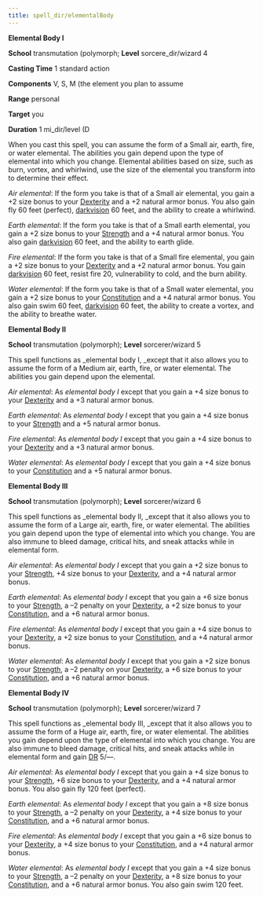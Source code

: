 ```yaml
---
title: spell_dir/elementalBody
---
```

 **Elemental Body I**

**School** transmutation (polymorph; **Level** sorcere_dir/wizard 4

**Casting Time** 1 standard action

**Components** V, S, M (the element you plan to assume

**Range** personal

**Target** you

**Duration** 1 mi_dir/level (D

When you cast this spell, you can assume the form of a Small air, earth, fire, or water elemental. The abilities you gain depend upon the type of elemental into which you change. Elemental abilities based on size, such as burn, vortex, and whirlwind, use the size of the elemental you transform into to determine their effect.

_Air elemental_: If the form you take is that of a Small air elemental, you gain a +2 size bonus to your [Dexterity](../gettingStarted#_dexterity) and a +2 natural armor bonus. You also gain fly 60 feet (perfect), [darkvision](../glossary#_darkvision) 60 feet, and the ability to create a whirlwind.

_Earth elemental_: If the form you take is that of a Small earth elemental, you gain a +2 size bonus to your [Strength](../gettingStarted#_strength) and a +4 natural armor bonus. You also gain [darkvision](../glossary#_darkvision) 60 feet, and the ability to earth glide.

_Fire elemental_: If the form you take is that of a Small fire elemental, you gain a +2 size bonus to your [Dexterity](../gettingStarted#_dexterity) and a +2 natural armor bonus. You gain [darkvision](../glossary#_darkvision) 60 feet, resist fire 20, vulnerability to cold, and the burn ability.

_Water elemental_: If the form you take is that of a Small water elemental, you gain a +2 size bonus to your [Constitution](../gettingStarted#_constitution) and a +4 natural armor bonus. You also gain swim 60 feet, [darkvision](../glossary#_darkvision) 60 feet, the ability to create a vortex, and the ability to breathe water.

**Elemental Body II**

**School** transmutation (polymorph); **Level** sorcerer/wizard 5

This spell functions as _elemental body I, _except that it also allows you to assume the form of a Medium air, earth, fire, or water elemental. The abilities you gain depend upon the elemental.

_Air elemental_: As _elemental body I_ except that you gain a +4 size bonus to your [Dexterity](../gettingStarted#_dexterity) and a +3 natural armor bonus.

_Earth elemental_: As _elemental body I_ except that you gain a +4 size bonus to your [Strength](../gettingStarted#_strength) and a +5 natural armor bonus.

_Fire elemental_: As _elemental body I_ except that you gain a +4 size bonus to your [Dexterity](../gettingStarted#_dexterity) and a +3 natural armor bonus.

_Water elemental_: As _elemental body I_ except that you gain a +4 size bonus to your [Constitution](../gettingStarted#_constitution) and a +5 natural armor bonus.

**Elemental Body III**

**School** transmutation (polymorph); **Level** sorcerer/wizard 6

This spell functions as _elemental body II, _except that it also allows you to assume the form of a Large air, earth, fire, or water elemental. The abilities you gain depend upon the type of elemental into which you change. You are also immune to bleed damage, critical hits, and sneak attacks while in elemental form.

_Air elemental_: As _elemental body I_ except that you gain a +2 size bonus to your [Strength](../gettingStarted#_strength), +4 size bonus to your [Dexterity](../gettingStarted#_dexterity), and a +4 natural armor bonus.

_Earth elemental_: As _elemental body I_ except that you gain a +6 size bonus to your [Strength](../gettingStarted#_strength), a –2 penalty on your [Dexterity](../gettingStarted#_dexterity), a +2 size bonus to your [Constitution](../gettingStarted#_constitution), and a +6 natural armor bonus.

_Fire elemental_: As _elemental body I_ except that you gain a +4 size bonus to your [Dexterity](../gettingStarted#_dexterity), a +2 size bonus to your [Constitution](../gettingStarted#_constitution), and a +4 natural armor bonus.

_Water elemental_: As _elemental body I_ except that you gain a +2 size bonus to your [Strength](../gettingStarted#_strength), a –2 penalty on your [Dexterity](../gettingStarted#_dexterity), a +6 size bonus to your [Constitution](../gettingStarted#_constitution), and a +6 natural armor bonus.

**Elemental Body IV**

**School** transmutation (polymorph); **Level** sorcerer/wizard 7

This spell functions as _elemental body III, _except that it also allows you to assume the form of a Huge air, earth, fire, or water elemental. The abilities you gain depend upon the type of elemental into which you change. You are also immune to bleed damage, critical hits, and sneak attacks while in elemental form and gain [DR](../glossary#_damage-reduction) 5/—.

_Air elemental_: As _elemental body I_ except that you gain a +4 size bonus to your [Strength](../gettingStarted#_strength), +6 size bonus to your [Dexterity](../gettingStarted#_dexterity), and a +4 natural armor bonus. You also gain fly 120 feet (perfect).

_Earth elemental_: As _elemental body I_ except that you gain a +8 size bonus to your [Strength](../gettingStarted#_strength), a –2 penalty on your [Dexterity](../gettingStarted#_dexterity), a +4 size bonus to your [Constitution](../gettingStarted#_constitution), and a +6 natural armor bonus.

_Fire elemental_: As _elemental body I_ except that you gain a +6 size bonus to your [Dexterity](../gettingStarted#_dexterity), a +4 size bonus to your [Constitution](../gettingStarted#_constitution), and a +4 natural armor bonus.

_Water elemental_: As _elemental body I_ except that you gain a +4 size bonus to your [Strength](../gettingStarted#_strength), a –2 penalty on your [Dexterity](../gettingStarted#_dexterity), a +8 size bonus to your [Constitution](../gettingStarted#_constitution), and a +6 natural armor bonus. You also gain swim 120 feet.

